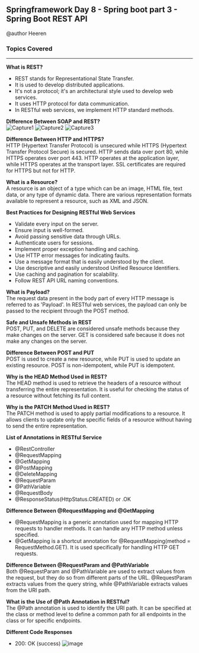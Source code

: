 ## Springframework Day 8 - Spring boot part 3 - Spring Boot REST API

 @author Heeren

 ### Topics Covered


---
**What is REST?**  
- REST stands for Representational State Transfer.
- It is used to develop distributed applications.
- It's not a protocol; it's an architectural style used to develop web services.
- It uses HTTP protocol for data communication.
- In RESTful web services, we implement HTTP standard methods.

**Difference Between SOAP and REST?**  
![Capture1](https://github.com/codewithheeren/springframework/assets/87074236/fbfa5295-b127-4a97-8d57-7a2df2a4596b)
![Capture2](https://github.com/codewithheeren/springframework/assets/87074236/304c734f-e370-4af7-ae1c-4dbee2ad7960)
![Capture3](https://github.com/codewithheeren/springframework/assets/87074236/d071e606-9543-46b5-9197-7fc57307c19b)


**Difference Between HTTP and HTTPS?**  
HTTP (Hypertext Transfer Protocol) is unsecured while HTTPS (Hypertext Transfer Protocol Secure) is secured. HTTP sends data over port 80, while HTTPS operates over port 443. HTTP operates at the application layer, while HTTPS operates at the transport layer. SSL certificates are required for HTTPS but not for HTTP.

**What is a Resource?**   
A resource is an object of a type which can be an image, HTML file, text data, or any type of dynamic data. There are various representation formats available to represent a resource, such as XML and JSON.

**Best Practices for Designing RESTful Web Services**   
- Validate every input on the server.
- Ensure input is well-formed.
- Avoid passing sensitive data through URLs.
- Authenticate users for sessions.
- Implement proper exception handling and caching.
- Use HTTP error messages for indicating faults.
- Use a message format that is easily understood by the client.
- Use descriptive and easily understood Unified Resource Identifiers.
- Use caching and pagination for scalability.
- Follow REST API URL naming conventions.

**What is Payload?**   
The request data present in the body part of every HTTP message is referred to as 'Payload'. In RESTful web services, the payload can only be passed to the recipient through the POST method.

**Safe and Unsafe Methods in REST**    
POST, PUT, and DELETE are considered unsafe methods because they make changes on the server. GET is considered safe because it does not make any changes on the server.

**Difference Between POST and PUT**    
POST is used to create a new resource, while PUT is used to update an existing resource. POST is non-idempotent, while PUT is idempotent.

**Why is the HEAD Method Used in REST?**   
The HEAD method is used to retrieve the headers of a resource without transferring the entire representation. It is useful for checking the status of a resource without fetching its full content.

**Why is the PATCH Method Used in REST?**    
The PATCH method is used to apply partial modifications to a resource. It allows clients to update only the specific fields of a resource without having to send the entire representation.

**List of Annotations in RESTful Service**   
- @RestController
- @RequestMapping
- @GetMapping
- @PostMapping
- @DeleteMapping
- @RequestParam
- @PathVariable
- @RequestBody
- @ResponseStatus(HttpStatus.CREATED) or .OK

**Difference Between @RequestMapping and @GetMapping**    
- @RequestMapping is a generic annotation used for mapping HTTP requests to handler methods. It can handle any HTTP method unless specified.
- @GetMapping is a shortcut annotation for @RequestMapping(method = RequestMethod.GET). It is used specifically for handling HTTP GET requests.

**Difference Between @RequestParam and @PathVariable**   
Both @RequestParam and @PathVariable are used to extract values from the request, but they do so from different parts of the URL. @RequestParam extracts values from the query string, while @PathVariable extracts values from the URI path.

**What is the Use of @Path Annotation in RESTful?**   
The @Path annotation is used to identify the URI path. It can be specified at the class or method level to define a common path for all endpoints in the class or for specific endpoints.

**Different Code Responses**   
  - 200: OK (success)
![image](https://github.com/codewithheeren/springframework/assets/87074236/f941c570-bdb1-41e7-be19-b4175e1f9493)


